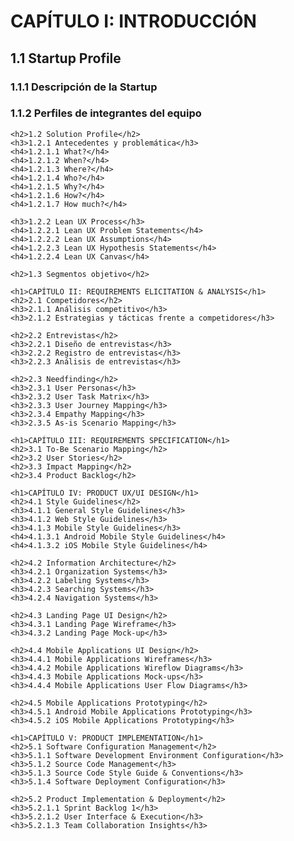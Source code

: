 <h1>CAPÍTULO I: INTRODUCCIÓN</h1>
    <h2>1.1 Startup Profile</h2>
    <h3>1.1.1 Descripción de la Startup</h3>
    <h3>1.1.2 Perfiles de integrantes del equipo</h3>
    
    <h2>1.2 Solution Profile</h2>
    <h3>1.2.1 Antecedentes y problemática</h3>
    <h4>1.2.1.1 What?</h4>
    <h4>1.2.1.2 When?</h4>
    <h4>1.2.1.3 Where?</h4>
    <h4>1.2.1.4 Who?</h4>
    <h4>1.2.1.5 Why?</h4>
    <h4>1.2.1.6 How?</h4>
    <h4>1.2.1.7 How much?</h4>
    
    <h3>1.2.2 Lean UX Process</h3>
    <h4>1.2.2.1 Lean UX Problem Statements</h4>
    <h4>1.2.2.2 Lean UX Assumptions</h4>
    <h4>1.2.2.3 Lean UX Hypothesis Statements</h4>
    <h4>1.2.2.4 Lean UX Canvas</h4>
    
    <h2>1.3 Segmentos objetivo</h2>
    
    <h1>CAPÍTULO II: REQUIREMENTS ELICITATION & ANALYSIS</h1>
    <h2>2.1 Competidores</h2>
    <h3>2.1.1 Análisis competitivo</h3>
    <h3>2.1.2 Estrategias y tácticas frente a competidores</h3>
    
    <h2>2.2 Entrevistas</h2>
    <h3>2.2.1 Diseño de entrevistas</h3>
    <h3>2.2.2 Registro de entrevistas</h3>
    <h3>2.2.3 Análisis de entrevistas</h3>
    
    <h2>2.3 Needfinding</h2>
    <h3>2.3.1 User Personas</h3>
    <h3>2.3.2 User Task Matrix</h3>
    <h3>2.3.3 User Journey Mapping</h3>
    <h3>2.3.4 Empathy Mapping</h3>
    <h3>2.3.5 As-is Scenario Mapping</h3>
    
    <h1>CAPÍTULO III: REQUIREMENTS SPECIFICATION</h1>
    <h2>3.1 To-Be Scenario Mapping</h2>
    <h2>3.2 User Stories</h2>
    <h2>3.3 Impact Mapping</h2>
    <h2>3.4 Product Backlog</h2>
    
    <h1>CAPÍTULO IV: PRODUCT UX/UI DESIGN</h1>
    <h2>4.1 Style Guidelines</h2>
    <h3>4.1.1 General Style Guidelines</h3>
    <h3>4.1.2 Web Style Guidelines</h3>
    <h3>4.1.3 Mobile Style Guidelines</h3>
    <h4>4.1.3.1 Android Mobile Style Guidelines</h4>
    <h4>4.1.3.2 iOS Mobile Style Guidelines</h4>
    
    <h2>4.2 Information Architecture</h2>
    <h3>4.2.1 Organization Systems</h3>
    <h3>4.2.2 Labeling Systems</h3>
    <h3>4.2.3 Searching Systems</h3>
    <h3>4.2.4 Navigation Systems</h3>
    
    <h2>4.3 Landing Page UI Design</h2>
    <h3>4.3.1 Landing Page Wireframe</h3>
    <h3>4.3.2 Landing Page Mock-up</h3>
    
    <h2>4.4 Mobile Applications UI Design</h2>
    <h3>4.4.1 Mobile Applications Wireframes</h3>
    <h3>4.4.2 Mobile Applications Wireflow Diagrams</h3>
    <h3>4.4.3 Mobile Applications Mock-ups</h3>
    <h3>4.4.4 Mobile Applications User Flow Diagrams</h3>
    
    <h2>4.5 Mobile Applications Prototyping</h2>
    <h3>4.5.1 Android Mobile Applications Prototyping</h3>
    <h3>4.5.2 iOS Mobile Applications Prototyping</h3>
    
    <h1>CAPÍTULO V: PRODUCT IMPLEMENTATION</h1>
    <h2>5.1 Software Configuration Management</h2>
    <h3>5.1.1 Software Development Environment Configuration</h3>
    <h3>5.1.2 Source Code Management</h3>
    <h3>5.1.3 Source Code Style Guide & Conventions</h3>
    <h3>5.1.4 Software Deployment Configuration</h3>
    
    <h2>5.2 Product Implementation & Deployment</h2>
    <h3>5.2.1.1 Sprint Backlog 1</h3>
    <h3>5.2.1.2 User Interface & Execution</h3>
    <h3>5.2.1.3 Team Collaboration Insights</h3>
